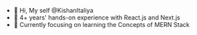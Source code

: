 - 👋 Hi, My self @KishanItaliya
- 👀 4+ years' hands-on experience with React.js and Next.js 
- 🌱 Currently focusing on learning the Concepts of MERN Stack

<!---
KishanItaliya/KishanItaliya is a ✨ special ✨ repository because its `README.md` (this file) appears on your GitHub profile.
You can click the Preview link to take a look at your changes.
--->
